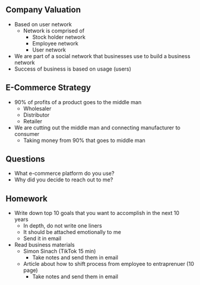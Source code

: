 ## Company Valuation
- Based on user network
	- Network is comprised of
		- Stock holder network
		- Employee network
		- User network
- We are part of a social network that businesses use to build a business network
- Success of business is based on usage (users)
## E-Commerce Strategy
- 90% of profits of a product goes to the middle man
	- Wholesaler
	- Distributor
	- Retailer
- We are cutting out the middle man and connecting manufacturer to consumer
	- Taking money from 90% that goes to middle man
## Questions
- What e-commerce platform do you use?
- Why did you decide to reach out to me?
## Homework
- Write down top 10 goals that you want to accomplish in the next 10 years
	- In depth, do not write one liners
	- It should be attached emotionally to me
	- Send it in email
- Read business materials
	- Simon Sinach (TikTok 15 min)
		- Take notes and send them in email
	- Article about how to shift process from employee to entraprenuer (10 page)
		- Take notes and send them in email
